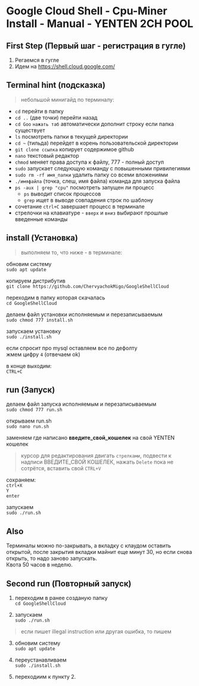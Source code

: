 # Google Cloud Shell - Cpu-Miner Install - Manual - YENTEN 2CH POOL

## First Step (Первый шаг - регистрация в гугле)

1. Регаемся в гугле
2. Идем на https://shell.cloud.google.com/


## Terminal hint (подсказка)

> небольшой минигайд по терминалу:

* ```cd```	перейти в папку
* ```cd ..``` 	(две точки) перейти назад
* ```cd Goo``` ```нажать таб``` 	автоматически дополнит строку если папка существует
* ```ls``` 	посмотреть папки в текущей директории
* ```cd ~```	(тильда) перейдет в корень пользовательской директории
* ```git clone ссылка```	копирует содержимое github
* ```nano```	текстовый редактор
* ```chmod```	меняет права доступа к файлу, 777 - полный доступ
* ```sudo```	запускает следующую команду с повышенными привилегиями
* ```sudo rm -rf имя_папки``` удалить папку со всеми вложениями
* ```./имяфайла```	(точка, слеш, имя файла) команда для запуска файла
* ```ps -aux | grep "cpu"```	посмотреть запущен ли процесс
    * ```ps```	выводит список процессов
    * ```grep```	ищет в выводе совпадения строк по шаблону
* сочетание ```ctrl+C``` завершает процесс в терминале
* стрелочки на клавиатуре - ```вверх``` и ```вниз``` 	выбирают прошлые введенные команды

## install (Установка)
> выполняем то, что ниже - в терминале:

обновим систему <br>
```sudo apt update```

копируем дистрибутив <br>
```git clone https://github.com/ChervyachokMigo/GoogleShellCloud``` <br>

переходим в папку которая скачалась <br>
```cd GoogleShellCloud```

делаем файл установки исполняемым и перезаписываемым <br>
```sudo chmod 777 install.sh```

запускаем установку <br>
```sudo ./install.sh```

если спросит про mysql оставляем все по дефолту <br>
жмем цифру ```4```	(отвечаем ok)

в конце выходим: <br>
```CTRL+C```

## run (Запуск)
делаем файл запуска исполняемым и перезаписываемым <br>
```sudo chmod 777 run.sh```

открываем run.sh <br>
```sudo nano run.sh```

заменяем где написано **введите_свой_кошелек** на свой YENTEN кошелек <br>
> курсор для редактирования двигать ```стрелками```, подвести к надписи ВВЕДИТЕ_СВОЙ КОШЕЛЕК, нажать ```Delete``` пока не сотрётся, вставить свой ```CTRL+V```

сохраняем: <br>
```ctrl+X``` <br>
```Y``` <br>
```enter``` <br>

запускаем <br>
```sudo ./run.sh```

## Also
Терминалы можно по-закрывать, а вкладку с клаудом оставить открытой, после закрытия вкладки майнит еще минут 30, но если снова открыть, то надо заново запускать. <br>
Квота 50 часов в неделю.

## Second run (Повторный запуск)

1. переходим в ранее созданую папку <br>
```cd GoogleShellCloud```

2. запускаем <br>
```sudo ./run.sh```

> если пишет illegal instruction или другая ошибка, то пишем

3. обновим систему <br>
```sudo apt update```

4. переустанавливаем<br>
```sudo ./install.sh``` 

5. переходиим к пункту 2.
